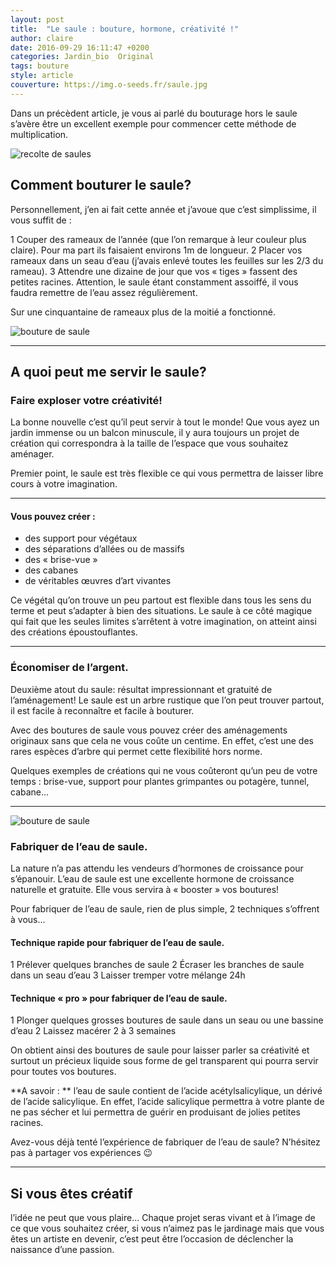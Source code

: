 ```yaml
---
layout: post
title:  "Le saule : bouture, hormone, créativité !"
author: claire
date: 2016-09-29 16:11:47 +0200
categories: Jardin_bio	Original
tags: bouture
style: article
couverture: https://img.o-seeds.fr/saule.jpg
---
```


Dans un précèdent article, je vous ai parlé du bouturage hors le saule s’avère être un excellent exemple pour commencer cette méthode de multiplication.

<!--more-->


![recolte de saules](https://img.o-seeds.fr/saule-produit-02.jpg)

## Comment bouturer le saule?

Personnellement, j’en ai fait cette année et j’avoue que c’est simplissime, il vous suffit de :

1 Couper des rameaux de l’année (que l’on remarque à leur couleur plus claire). Pour ma part ils faisaient environs 1m de longueur.
2 Placer vos rameaux dans un seau d’eau (j’avais enlevé toutes les feuilles sur les 2/3 du rameau).
3 Attendre une dizaine de jour que vos « tiges » fassent des petites racines. Attention, le saule étant constamment assoiffé, il vous faudra remettre de l’eau assez régulièrement.

Sur une cinquantaine de rameaux plus de la moitié a fonctionné. 


![bouture de saule](https://img.o-seeds.fr/saule-bouture.jpg)

---

## A quoi peut me servir le saule?

### Faire exploser votre créativité!

La bonne nouvelle c’est qu’il peut servir à tout le monde! Que vous ayez un jardin immense ou un balcon minuscule, il y aura toujours un projet de création qui correspondra à la taille de l’espace que vous souhaitez aménager.

Premier point, le saule est très flexible ce qui vous permettra de laisser libre cours à votre imagination.

---

#### Vous pouvez créer :

- des support pour végétaux
- des séparations d’allées ou de massifs
- des « brise-vue »
- des cabanes
- de véritables œuvres d’art vivantes

Ce végétal qu’on trouve un peu partout est flexible dans tous les sens du terme et peut s’adapter à bien des situations. Le saule à ce côté magique qui fait que les seules limites s’arrêtent à votre imagination, on atteint ainsi des créations époustouflantes.

---

### Économiser de l’argent.

Deuxième atout du saule: résultat impressionnant et gratuité de l’aménagement! Le saule est un arbre rustique que l’on peut trouver partout, il est facile à reconnaître et facile à bouturer.

Avec des boutures de saule vous pouvez créer des aménagements originaux sans que cela ne vous coûte un centime. En effet, c’est une des rares espèces d’arbre qui permet cette flexibilité hors norme.

Quelques exemples de créations qui ne vous coûteront qu’un peu de votre temps : brise-vue, support pour plantes grimpantes ou potagère, tunnel, cabane…


---

![bouture de saule](https://img.o-seeds.fr/saule-eau.jpg)

### Fabriquer de l’eau de saule.

La nature n’a pas attendu les vendeurs d’hormones de croissance pour s’épanouir. L’eau de saule est une excellente hormone de croissance naturelle et gratuite. Elle vous servira à « booster » vos boutures!

Pour fabriquer de l’eau de saule, rien de plus simple, 2 techniques s’offrent à vous…

#### Technique rapide pour fabriquer de l’eau de saule.

1 Prélever quelques branches de saule
2 Écraser les branches de saule dans un seau d’eau
3 Laisser tremper votre mélange 24h

#### Technique « pro » pour fabriquer de l’eau de saule.

1 Plonger quelques grosses boutures de saule dans un seau ou une  bassine d’eau
2 Laissez macérer 2 à 3 semaines

On obtient ainsi des boutures de saule pour laisser parler sa créativité et surtout un précieux liquide sous forme de gel transparent qui pourra servir pour toutes vos boutures.


**A savoir : ** l’eau de saule contient de l’acide acétylsalicylique, un dérivé de l’acide salicylique. En effet, l’acide salicylique permettra à votre plante de ne pas sécher et lui permettra de guérir en produisant de jolies petites racines.


Avez-vous déjà tenté l’expérience de fabriquer de l’eau de saule? N’hésitez pas à partager vos expériences 😉


---
 

## Si vous êtes créatif 
l’idée ne peut que vous plaire… Chaque projet seras vivant et à l’image de ce que vous souhaitez créer, si vous n’aimez pas le jardinage mais que vous êtes un artiste en devenir, c’est peut être l’occasion de déclencher la naissance d’une passion.